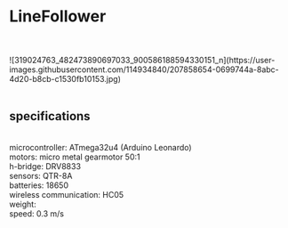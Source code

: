 # LineFollower
<br />
<br />
![319024763_482473890697033_900586188594330151_n](https://user-images.githubusercontent.com/114934840/207858654-0699744a-8abc-4d20-b8cb-c1530fb10153.jpg)
<br />
<br />
  
## specifications
<br />
microcontroller: ATmega32u4 (Arduino Leonardo)
<br />
motors: micro metal gearmotor 50:1
<br />
h-bridge: DRV8833
<br />
sensors: QTR-8A
<br />
batteries: 18650
<br />
wireless communication: HC05
<br />
weight:
<br />
speed: 0.3 m/s
<br />
